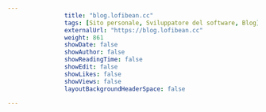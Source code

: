 ---
                title: "blog.lofibean.cc"
                tags: [Sito personale, Sviluppatore del software, Blog]
                externalUrl: "https://blog.lofibean.cc"
                weight: 861
                showDate: false
                showAuthor: false
                showReadingTime: false
                showEdit: false
                showLikes: false
                showViews: false
                layoutBackgroundHeaderSpace: false
                ---

